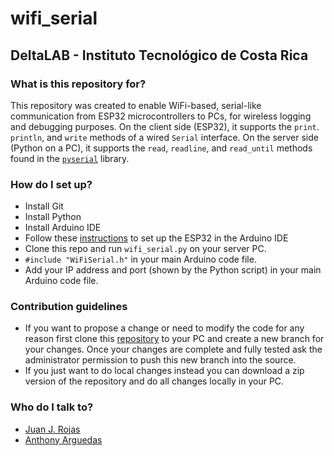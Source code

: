 wifi_serial
============
## DeltaLAB - Instituto Tecnológico de Costa Rica

### What is this repository for?

This repository was created to enable WiFi-based, serial-like communication from ESP32 microcontrollers to PCs, for wireless logging and debugging purposes.
On the client side (ESP32), it supports the `print`. `println`, and `write` methods of a wired `Serial` interface.
On the server side (Python on a PC), it supports the `read`, `readline`, and `read_until` methods found in the [`pyserial`](https://github.com/pyserial/pyserial) library.

### How do I set up?

* Install Git
* Install Python
* Install Arduino IDE
* Follow these [instructions](https://docs.espressif.com/projects/arduino-esp32/en/latest/installing.html) to set up the ESP32 in the Arduino IDE
* Clone this repo and run `wifi_serial.py` on your server PC.
* `#include "WiFiSerial.h"` in your main Arduino code file.
* Add your IP address and port (shown by the Python script) in your main Arduino code file.

### Contribution guidelines ###

* If you want to propose a change or need to modify the code for any reason first clone this [repository](https://github.com/DeltaLabo/rsim) to your PC and create a new branch for your changes. Once your changes are complete and fully tested ask the administrator permission to push this new branch into the source.
* If you just want to do local changes instead you can download a zip version of the repository and do all changes locally in your PC. 

### Who do I talk to?

* [Juan J. Rojas](mailto:juan.rojas@itcr.ac.cr)
* [Anthony Arguedas](mailto:antarguedas@estudiantec.r)
